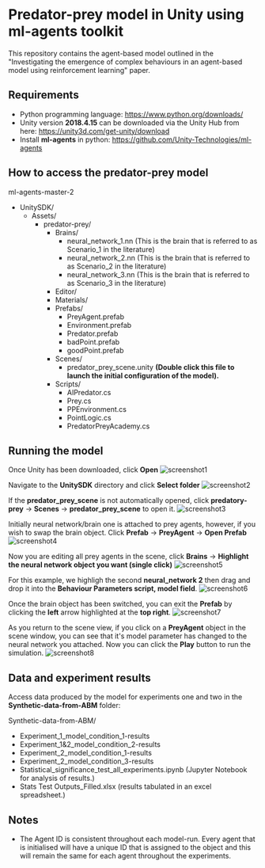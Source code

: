 # Predator-prey model in Unity using ml-agents toolkit


This repository contains the agent-based model outlined in the "Investigating the emergence of complex behaviours in an agent-based model using reinforcement learning" paper. 


## Requirements
- Python programming language: https://www.python.org/downloads/
- Unity version **2018.4.15** can be downloaded via the Unity Hub from here: https://unity3d.com/get-unity/download
- Install **ml-agents** in python: https://github.com/Unity-Technologies/ml-agents


## How to access the predator-prey model
ml-agents-master-2
- UnitySDK/
    - Assets/
        - predator-prey/
            - Brains/
              - neural_network_1.nn (This is the brain that is referred to as Scenario_1 in the literature)
              - neural_network_2.nn (This is the brain that is referred to as Scenario_2 in the literature)
              - neural_network_3.nn (This is the brain that is referred to as Scenario_3 in the literature)
            - Editor/
            - Materials/
            - Prefabs/
                - PreyAgent.prefab
                - Environment.prefab
                - Predator.prefab
                - badPoint.prefab
                - goodPoint.prefab
            - Scenes/
                - predator_prey_scene.unity **(Double click this file to launch the initial configuration of the model).**
            - Scripts/
                - AIPredator.cs
                - Prey.cs
                - PPEnvironment.cs
                - PointLogic.cs
                - PredatorPreyAcademy.cs


## Running the model
Once Unity has been downloaded, click **Open**
![screenshot1](https://github.com/SedarOlmez94/Agent_Based_Modelling_Projects/blob/master/Predator-prey_RL_model/Instructions/screen1.jpg)


Navigate to the **UnitySDK** directory and click **Select folder**
![screenshot2](https://github.com/SedarOlmez94/Agent_Based_Modelling_Projects/blob/master/Predator-prey_RL_model/Instructions/screen2.jpg)


If the **predator_prey_scene** is not automatically opened, click **predatory-prey** -> **Scenes** -> **predator_prey_scene** to open it.
![screenshot3](https://github.com/SedarOlmez94/Agent_Based_Modelling_Projects/blob/master/Predator-prey_RL_model/Instructions/screen3.jpg)


Initially neural network/brain one is attached to prey agents, however, if you wish to swap the brain object. Click **Prefab** -> **PreyAgent** -> **Open Prefab**
![screenshot4](https://github.com/SedarOlmez94/Agent_Based_Modelling_Projects/blob/master/Predator-prey_RL_model/Instructions/screen4.jpg)


Now you are editing all prey agents in the scene, click **Brains** -> **Highlight the neural network object you want (single click)**
![screenshot5](https://github.com/SedarOlmez94/Agent_Based_Modelling_Projects/blob/master/Predator-prey_RL_model/Instructions/screen5.jpg)


For this example, we highligh the second **neural_network 2** then drag and drop it into the **Behaviour Parameters script, model field**.
![screenshot6](https://github.com/SedarOlmez94/Agent_Based_Modelling_Projects/blob/master/Predator-prey_RL_model/Instructions/screen6.jpg)


Once the brain object has been switched, you can exit the **Prefab** by clicking the **left** arrow highlighted at the **top right**.
![screenshot7](https://github.com/SedarOlmez94/Agent_Based_Modelling_Projects/blob/master/Predator-prey_RL_model/Instructions/screen7.jpg)


As you return to the scene view, if you click on a **PreyAgent** object in the scene window, you can see that it's model parameter has changed to the neural network you attached. Now you can click the **Play** button to run the simulation.
![screenshot8](https://github.com/SedarOlmez94/Agent_Based_Modelling_Projects/blob/master/Predator-prey_RL_model/Instructions/screen8.jpg)



## Data and experiment results
Access data produced by the model for experiments one and two in the **Synthetic-data-from-ABM** folder:


Synthetic-data-from-ABM/
- Experiment_1_model_condition_1-results
- Experiment_1&2_model_condition_2-results
- Experiment_2_model_condition_1-results
- Experiment_2_model_condition_3-results
- Statistical_significance_test_all_experiments.ipynb (Jupyter Notebook for analysis of results.)
- Stats Test Outputs_Filled.xlsx (results tabulated in an excel spreadsheet.)


## Notes
- The Agent ID is consistent throughout each model-run. Every agent that is initialised will have a unique ID that is assigned to the object and this will remain the same for each agent throughout the experiments. 
